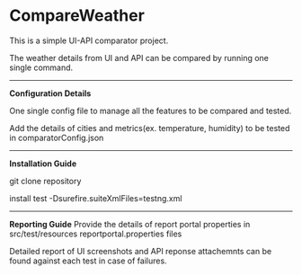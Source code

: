 # CompareWeather
This is a simple UI-API comparator project. 

The weather details from UI and API can be compared by running one single command.

____________________________________________________________________________________________________________________________________________________

**Configuration Details**

One single config file to manage all the features to be compared and tested.

Add the details of cities and metrics(ex. temperature, humidity) to be tested in comparatorConfig.json

_____________________________________________________________________________________________________________________________________________________

**Installation Guide**

git clone repository

install test -Dsurefire.suiteXmlFiles=testng.xml

______________________________________________________________________________________________________________________________________________________

**Reporting Guide**
Provide the details of report portal properties in src/test/resources reportportal.properties files

Detailed report of UI screenshots and API reponse attachemnts can be found against each test in case of failures. 


